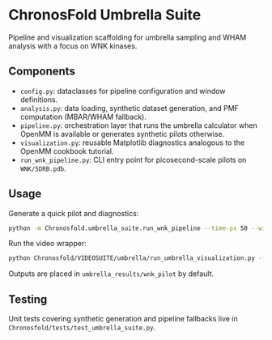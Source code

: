 # ChronosFold Umbrella Suite

Pipeline and visualization scaffolding for umbrella sampling and WHAM analysis with a focus on WNK kinases.

## Components

- `config.py`: dataclasses for pipeline configuration and window definitions.
- `analysis.py`: data loading, synthetic dataset generation, and PMF computation (MBAR/WHAM fallback).
- `pipeline.py`: orchestration layer that runs the umbrella calculator when OpenMM is available or generates synthetic pilots otherwise.
- `visualization.py`: reusable Matplotlib diagnostics analogous to the OpenMM cookbook tutorial.
- `run_wnk_pipeline.py`: CLI entry point for picosecond-scale pilots on `WNK/5DRB.pdb`.

## Usage

Generate a quick pilot and diagnostics:

```bash
python -m Chronosfold.umbrella_suite.run_wnk_pipeline --time-ps 50 --windows 6
```

Run the video wrapper:

```bash
python Chronosfold/VIDEOSUITE/umbrella/run_umbrella_visualization.py --animation
```

Outputs are placed in `umbrella_results/wnk_pilot` by default.

## Testing

Unit tests covering synthetic generation and pipeline fallbacks live in `Chronosfold/tests/test_umbrella_suite.py`.
